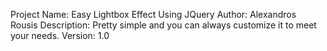 Project Name: Easy Lightbox Effect Using JQuery
Author: Alexandros Rousis
Description: Pretty simple and you can always customize it to meet your needs.
Version: 1.0
